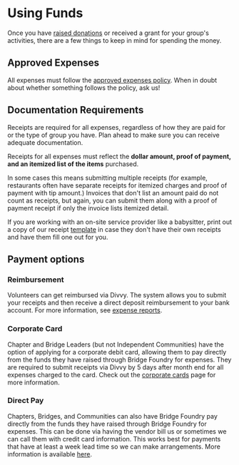 # Using Funds

Once you have [raised donations](../fundraising) or received a grant for your group's activities, there are a few things to keep in mind for spending the money.

## Approved Expenses
All expenses must follow the [approved expenses policy](approved-expenses-policy.md). When in doubt about whether something follows the policy, ask us!

## Documentation Requirements
Receipts are required for all expenses, regardless of how they are paid for or the type of group you have. Plan ahead to make sure you can receive adequate documentation.

Receipts for all expenses must reflect the **dollar amount, proof of payment, and an itemized list of the items** purchased. 

In some cases this means submitting multiple receipts (for example, restaurants often have separate receipts for itemized charges and proof of payment with tip amount.) Invoices that don't list an amount paid do not count as receipts, but again, you can submit them along with a proof of payment receipt if only the invoice lists itemized detail.

If you are working with an on-site service provider like a babysitter, print out a copy of our receipt [template](https://drive.google.com/file/d/0ByFHpp-IkBaFbnBZTndCWTktcmc/view?usp=sharing) in case they don't have their own receipts and have them fill one out for you.

## Payment options

### Reimbursement
Volunteers can get reimbursed via Divvy. The system allows you to submit your receipts and then receive a direct deposit reimbursement to your bank account.  For more information, see [expense reports](expense-reports.md).

### Corporate Card
Chapter and Bridge Leaders (but not Independent Communities) have the option of applying for a corporate debit card, allowing them to pay directly from the funds they have raised through Bridge Foundry for expenses. They are required to submit receipts via Divvy by 5 days after month end for all expenses charged to the card. Check out the [corporate cards](corporate-cards.md) page for more information.

### Direct Pay
Chapters, Bridges, and Communities can also have Bridge Foundry pay directly from the funds they have raised through Bridge Foundry for expenses. This can be done via having the vendor bill us or sometimes we can call them with credit card information. This works best for payments that have at least a week lead time so we can make arrangements. More information is available [here](direct-pay.md).
